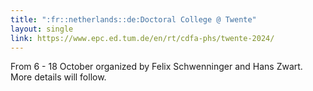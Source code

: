 ```yaml
---
title: ":fr::netherlands::de:Doctoral College @ Twente"
layout: single
link: https://www.epc.ed.tum.de/en/rt/cdfa-phs/twente-2024/
---
```


From 6 - 18 October organized by Felix Schwenninger and Hans Zwart. More details will follow.  
